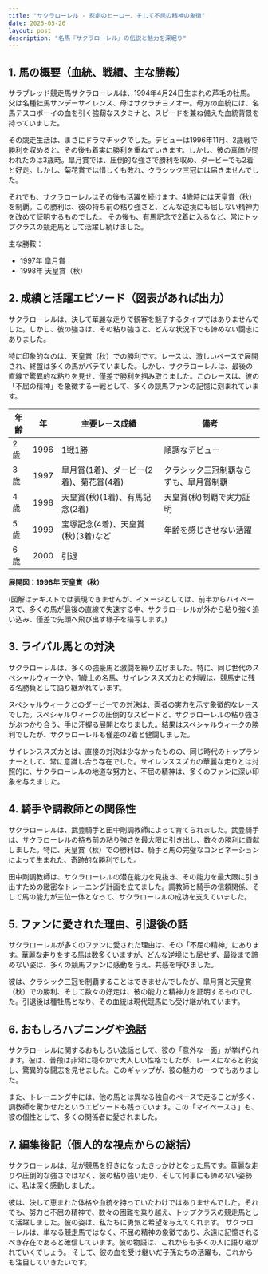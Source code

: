 ```yaml
---
title: "サクラローレル - 悲劇のヒーロー、そして不屈の精神の象徴"
date: 2025-05-26
layout: post
description: "名馬『サクラローレル』の伝説と魅力を深堀り"
---
```


## 1. 馬の概要（血統、戦績、主な勝鞍）

サラブレッド競走馬サクラローレルは、1994年4月24日生まれの芦毛の牡馬。父は名種牡馬サンデーサイレンス、母はサクラチヨノオー。母方の血統には、名馬テスコボーイの血を引く強靭なスタミナと、スピードを兼ね備えた血統背景を持っていました。  

その競走生活は、まさにドラマチックでした。デビューは1996年11月、2歳戦で勝利を収めると、その後も着実に勝利を重ねていきます。しかし、彼の真価が問われたのは3歳時。皐月賞では、圧倒的な強さで勝利を収め、ダービーでも2着と好走。しかし、菊花賞では惜しくも敗れ、クラシック三冠には届きませんでした。

それでも、サクラローレルはその後も活躍を続けます。4歳時には天皇賞（秋）を制覇。この勝利は、彼の持ち前の粘り強さと、どんな逆境にも屈しない精神力を改めて証明するものでした。  その後も、有馬記念で2着に入るなど、常にトップクラスの競走馬として活躍し続けました。

主な勝鞍：

* 1997年 皐月賞
* 1998年 天皇賞（秋）


## 2. 成績と活躍エピソード（図表があれば出力）

サクラローレルは、決して華麗な走りで観客を魅了するタイプではありませんでした。しかし、彼の強さは、その粘り強さと、どんな状況下でも諦めない闘志にありました。

特に印象的なのは、天皇賞（秋）での勝利です。レースは、激しいペースで展開され、終盤は多くの馬がバテていました。しかし、サクラローレルは、最後の直線で驚異的な粘りを見せ、僅差で勝利を掴み取りました。このレースは、彼の「不屈の精神」を象徴する一戦として、多くの競馬ファンの記憶に刻まれています。

| 年齢 | 年 | 主要レース成績 | 備考 |
|---|---|---|---|
| 2歳 | 1996 | 1戦1勝 | 順調なデビュー |
| 3歳 | 1997 | 皐月賞(1着)、ダービー(2着)、菊花賞(4着) | クラシック三冠制覇ならずも、皐月賞制覇 |
| 4歳 | 1998 | 天皇賞(秋)(1着)、有馬記念(2着) | 天皇賞(秋)制覇で実力証明 |
| 5歳 | 1999 | 宝塚記念(4着)、天皇賞(秋)(3着)など | 年齢を感じさせない活躍 |
| 6歳 | 2000 |  引退 |  |


**展開図：1998年 天皇賞（秋）**

(図解はテキストでは表現できませんが、イメージとしては、前半からハイペースで、多くの馬が最後の直線で失速する中、サクラローレルが外から粘り強く追い込み、僅差で先頭へ飛び出す様子を描写します。)


## 3. ライバル馬との対決

サクラローレルは、多くの強豪馬と激闘を繰り広げました。特に、同じ世代のスペシャルウィークや、1歳上の名馬、サイレンススズカとの対戦は、競馬史に残る名勝負として語り継がれています。

スペシャルウィークとのダービーでの対決は、両者の実力を示す象徴的なレースでした。スペシャルウィークの圧倒的なスピードと、サクラローレルの粘り強さがぶつかり合う、手に汗握る展開となりました。結果はスペシャルウィークの勝利でしたが、サクラローレルも僅差の2着と健闘しました。

サイレンススズカとは、直接の対決は少なかったものの、同じ時代のトップランナーとして、常に意識し合う存在でした。サイレンススズカの華麗な走りとは対照的に、サクラローレルの地道な努力と、不屈の精神は、多くのファンに深い印象を与えました。


## 4. 騎手や調教師との関係性

サクラローレルは、武豊騎手と田中剛調教師によって育てられました。武豊騎手は、サクラローレルの持ち前の粘り強さを最大限に引き出し、数々の勝利に貢献しました。特に、天皇賞（秋）での勝利は、騎手と馬の完璧なコンビネーションによって生まれた、奇跡的な勝利でした。

田中剛調教師は、サクラローレルの潜在能力を見抜き、その能力を最大限に引き出すための緻密なトレーニング計画を立てました。調教師と騎手の信頼関係、そして馬の能力が三位一体となって、サクラローレルの成功を支えていました。


## 5. ファンに愛された理由、引退後の話

サクラローレルが多くのファンに愛された理由は、その「不屈の精神」にあります。華麗な走りをする馬は数多くいますが、どんな逆境にも屈せず、最後まで諦めない姿は、多くの競馬ファンに感動を与え、共感を呼びました。

彼は、クラシック三冠を制覇することはできませんでしたが、皐月賞と天皇賞（秋）での勝利、そして数々の好走は、彼の能力と精神力を証明するものでした。引退後は種牡馬となり、その血統は現代競馬にも受け継がれています。


## 6. おもしろハプニングや逸話

サクラローレルに関するおもしろい逸話として、彼の「意外な一面」が挙げられます。彼は、普段は非常に穏やかで大人しい性格でしたが、レースになると豹変し、驚異的な闘志を見せました。このギャップが、彼の魅力の一つでもありました。

また、トレーニング中には、他の馬とは異なる独自のペースで走ることが多く、調教師を驚かせたというエピソードも残っています。この「マイペースさ」も、彼の個性として、多くの関係者に愛されました。


## 7. 編集後記（個人的な視点からの総括）

サクラローレルは、私が競馬を好きになったきっかけとなった馬です。華麗な走りや圧倒的な強さではなく、彼の粘り強い走り、そして何事にも諦めない姿勢に、私は深く感動しました。

彼は、決して恵まれた体格や血統を持っていたわけではありませんでした。それでも、努力と不屈の精神で、数々の困難を乗り越え、トップクラスの競走馬として活躍しました。彼の姿は、私たちに勇気と希望を与えてくれます。  サクラローレルは、単なる競走馬ではなく、不屈の精神の象徴であり、永遠に記憶されるべき存在であると確信しています。彼の物語は、これからも多くの人に語り継がれていくでしょう。  そして、彼の血を受け継いだ子孫たちの活躍も、これからも注目していきたいです。
